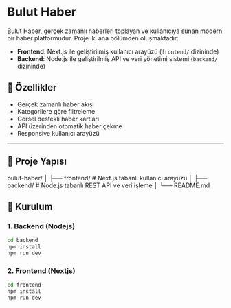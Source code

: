 # Bulut Haber

Bulut Haber, gerçek zamanlı haberleri toplayan ve kullanıcıya sunan modern bir haber platformudur. Proje iki ana bölümden oluşmaktadır:

- **Frontend**: Next.js ile geliştirilmiş kullanıcı arayüzü (`frontend/` dizininde)
- **Backend**: Node.js ile geliştirilmiş API ve veri yönetimi sistemi (`backend/` dizininde)

## 🚀 Özellikler

- Gerçek zamanlı haber akışı
- Kategorilere göre filtreleme
- Görsel destekli haber kartları
- API üzerinden otomatik haber çekme
- Responsive kullanıcı arayüzü

---

## 📁 Proje Yapısı

bulut-haber/
│
├── frontend/ # Next.js tabanlı kullanıcı arayüzü
│
├── backend/ # Node.js tabanlı REST API ve veri işleme
│
└── README.md

## 🔧 Kurulum

### 1. Backend (Nodejs)

```bash
cd backend
npm install
npm run dev
```

### 2. Frontend (Nextjs)

```bash
cd frontend
npm install
npm run dev
```
